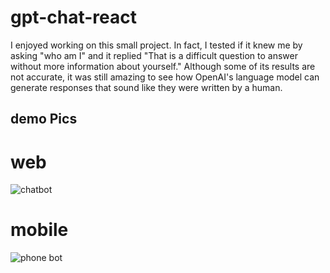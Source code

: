 # gpt-chat-react
I enjoyed working on this small project. In fact, I tested if it knew me by asking "who am I" and it replied "That is a difficult question to answer without more information about yourself." Although some of its results are not accurate, it was still amazing to see how OpenAI's language model
can generate responses that sound like they were written by a human.
## demo Pics
# web
![chatbot](https://user-images.githubusercontent.com/65639270/221178634-5dcff350-8c3d-4b00-8e17-958e9297acb4.PNG)

# mobile
![phone bot](https://user-images.githubusercontent.com/65639270/221178668-9b517d67-bad3-45d4-856d-671369b7c3f8.PNG)
